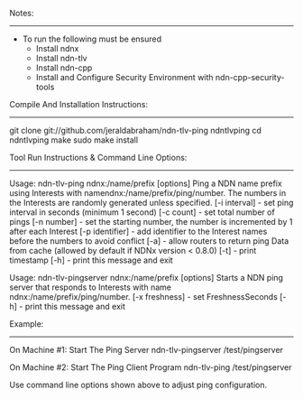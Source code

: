 Notes:
******
 - To run the following must be ensured
	- Install ndnx
	- Install ndn-tlv
	- Install ndn-cpp
	- Install and Configure Security Environment with ndn-cpp-security-tools

Compile And Installation Instructions:
**************************************
 git clone git://github.com/jeraldabraham/ndn-tlv-ping ndntlvping
 cd ndntlvping
 make
 sudo make install

Tool Run Instructions & Command Line Options:
*********************************************
 Usage: ndn-tlv-ping ndnx:/name/prefix [options]
 Ping a NDN name prefix using Interests with namendnx:/name/prefix/ping/number.
 The numbers in the Interests are randomly generated unless specified.
   [-i interval] - set ping interval in seconds (minimum 1 second)
   [-c count] - set total number of pings
   [-n number] - set the starting number, the number is incremented by 1 after each Interest
   [-p identifier] - add identifier to the Interest names before the numbers to avoid conflict
   [-a] - allow routers to return ping Data from cache (allowed by default if NDNx version < 0.8.0)
   [-t] - print timestamp
   [-h] - print this message and exit


 Usage: ndn-tlv-pingserver ndnx:/name/prefix [options]
 Starts a NDN ping server that responds to Interests with name ndnx:/name/prefix/ping/number.
   [-x freshness] - set FreshnessSeconds
   [-h] - print this message and exit

Example:
********
 On Machine #1: Start The Ping Server
 ndn-tlv-pingserver /test/pingserver

 On Machine #2: Start The Ping Client Program
 ndn-tlv-ping /test/pingserver

 Use command line options shown above to adjust ping configuration.


